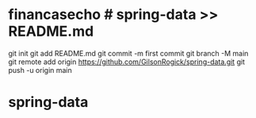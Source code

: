 # financasecho # spring-data >> README.md
git init
git add README.md
git commit -m first commit
git branch -M main
git remote add origin https://github.com/GilsonRogick/spring-data.git
git push -u origin main
# spring-data
